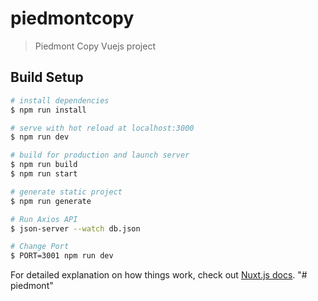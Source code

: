 # piedmontcopy

> Piedmont Copy Vuejs project

## Build Setup

``` bash
# install dependencies
$ npm run install

# serve with hot reload at localhost:3000
$ npm run dev

# build for production and launch server
$ npm run build
$ npm run start

# generate static project
$ npm run generate

# Run Axios API
$ json-server --watch db.json

# Change Port
$ PORT=3001 npm run dev  
```

For detailed explanation on how things work, check out [Nuxt.js docs](https://nuxtjs.org).
"# piedmont" 
